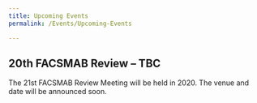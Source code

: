 ```yaml
---
title: Upcoming Events
permalink: /Events/Upcoming-Events

---
```

## **20th FACSMAB Review – TBC**
The 21st FACSMAB Review Meeting will be held in 2020. The venue and date will be announced soon.
